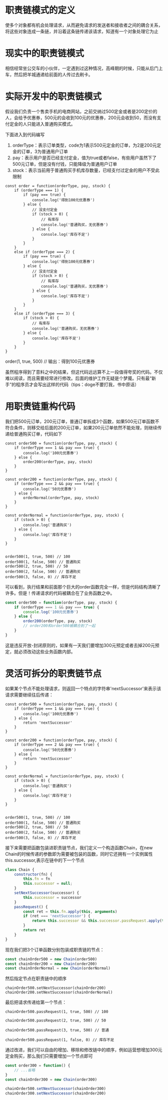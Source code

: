 # 职责链模式的定义

使多个对象都有机会处理请求，从而避免请求的发送者和接收者之间的耦合关系，将这些对象连成一条链，并沿着这条链传递该请求，知道有一个对象处理它为止

# 现实中的职责链模式

相信经常坐公交车的小伙伴，一定遇到过这种情况，高峰期的时候，只能从后门上车，然后把羊城通递给前面的人传过去刷卡。

# 实际开发中的职责链模式

假设我们负责一个售卖手机的电商网站，之前交纳过500定金或者是200定价的人，会给予优惠券，500元的会收到100元的优惠券，200元会收到50，而没有支付定金的人只能进入普通购买模式。

下面进入到代码编写

1. orderType：表示订单类型，code为1表示500元定金的订单，为2是200元定金的订单，3为普通用户订单
2. pay：表示用户是否已经支付定金，值为true或者false，有些用户虽然下了500元订单，但是没有付钱，只能降级为普通用户订单
3. stock：表示当前用于普通购买手机库存数量，已经支付过定金的用户不受此限制

```JS
const order = function(orderType, pay, stock) {
    if (orderType === 1) {
        if (pay === true) {
            console.log('得到100元优惠券')
        } else {
            // 没支付定金
            if (stock > 0) {
                // 有库存
                console.log('普通购买，无优惠券')
            } else {
                console.log('库存不足')
            }
        }
    }
    else if (orderType === 2) {
        if (pay === true) {
            console.log('得到100元优惠券')
        } else {
            // 没支付定金
            if (stock > 0) {
                // 有库存
                console.log('普通购买，无优惠券')
            } else {
                console.log('库存不足')
            }
        }
    }
    else if (orderType === 3) {
        if (stock > 0) {
            // 有库存
            console.log('普通购买，无优惠券')
        } else {
            console.log('库存不足')
        }
    }
}
```

order(1, true, 500) // 输出：得到100元优惠券

虽然程序得到了意料之中的结果，但这代码远远算不上一段值得夸奖的代码。不仅难以阅读，而且需要经常进行修改。后面的维护工作无疑是个梦魇。只有最“新手”的程序员才会写出这样的代码（tips：doge不要打我，书中原话）

# 用职责链重构代码

我们把500元订单，200元订单，普通订单拆成3个函数，如果500元订单函数不符合条件，则移交给后面的200元订单，如果200元订单依然不能处理，则继续传递给普通购买订单，代码如下

```JS
const order500 = function(orderType, pay, stock) {
    if (orderType === 1 && pay === true) {
        console.log('100元优惠券')
    } else {
        order200(orderType, pay, stock)
    }
}

const order200 = function(orderType, pay, stock) {
    if (orderType === 2 && pay === true) {
        console.log('50元优惠券')
    } else {
        orderNormal(orderType, pay, stock)
    }
}

const orderNormal = function(orderType, pay, stock) {
    if (stock > 0) {
        console.log('普通购买')
    } else {
        console.log('库存不足')
    }
}


order500(1, true, 500) // 100
order500(1, false, 500) // 普通购买
order500(2, true, 500) // 50
order500(2, false, 500) // 普通购买
order500(3, false, 0) // 库存不足
```

可以看到，执行结果和前面那个巨大的order函数完全一样，但是代码结构清晰了许多。但是！传递请求的代码被耦合在了业务函数之中。

```js
const order500 = function(orderType, pay, stock) {
    if (orderType === 1 && pay === true) {
        console.log('100元优惠券')
    } else {
        order200(orderType, pay, stock)
        // order200和order500被耦合到了一起
    }
}

```

这是违反开放-封闭原则的，如果有一天我们要增加300元预定或者去掉200元预定，就必须改动这些业务函数内部。

# 灵活可拆分的职责链节点

如果某个节点不能处理请求，则返回一个特点的字符串'nextSuccessor'来表示该请求需要继续往后传递：

```JS
const order500 = function(orderType, pay, stock) {
    if (orderType === 1 && pay === true) {
        console.log('100元优惠券')
    } else {
        return 'nextSuccessor'
    }
}

const order200 = function(orderType, pay, stock) {
    if (orderType === 2 && pay === true) {
        console.log('50元优惠券')
    } else {
        return 'nextSuccessor'
    }
}

const orderNormal = function(orderType, pay, stock) {
    if (stock > 0) {
        console.log('普通购买')
    } else {
        console.log('库存不足')
    }
}


order500(1, true, 500) // 100
order500(1, false, 500) // 普通购买
order500(2, true, 500) // 50
order500(2, false, 500) // 普通购买
order500(3, false, 0) // 库存不足
```

接下来需要把函数包装进职责链节点，我们定义一个构造函数Chain，在new Chain的时候传递的参数即为需要被包装的函数，同时它还拥有一个实例属性this.successor,表示在链中的下一个节点

```js
class Chain {
    constructor(fn) {
        this.fn = fn
        this.successor = null;
    }
    setNextSuccessor(successor) {
        this.successor = successor
    }
    passRequest() {
        const ret = this.fn.apply(this, arguments)
        if (ret === 'nextSuccessor') {
            return this.successor && this.successor.passRequest.apply(this.successor, arguments)
        }
        return ret
    }
}
```

现在我们把3个订单函数分别包装成职责链的节点：

```js
const chainOrder500 = new Chain(order500)
const chainOrder200 = new Chain(order200)
const chainOrderNormal = new Chain(orderNormal)
```

然后指定节点在职责链中的顺序

```JS
chainOrder500.setNextSuccessor(chainOrder200)
chainOrder200.setNextSuccessor(chainOrderNormal)
```

最后把请求传递给第一个节点：

```JS
chainOrder500.passRequest(1, true, 500) // 100

chainOrder500.passRequest(2, true, 500) // 50

chainOrder500.passRequest(3, true, 500) // 普通

chainOrder500.passRequest(1, false, 0) // 库存不足
```

通过改进，我们可以自由的增加、移除和修改链中的顺序，例如运营想增加300元定金购买，那么我们只需要增加一个节点即可

```js
const order300 = function() {
    // ...省略
}
const chainOrder300 = new Chain(order300)

chainOrder500.setNextSuccessor(chainOrder300)
chainOrder300.setNextSuccessor(chainOrder200)
```